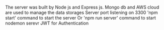 The server was  built by Node js and Express js.
Mongo db and AWS cloud are used to manage the data storages
Server port listening on 3300
'npm start'  command to start the server Or 'npm run server' command to start nodemon serevr
JWT for Authentication 
